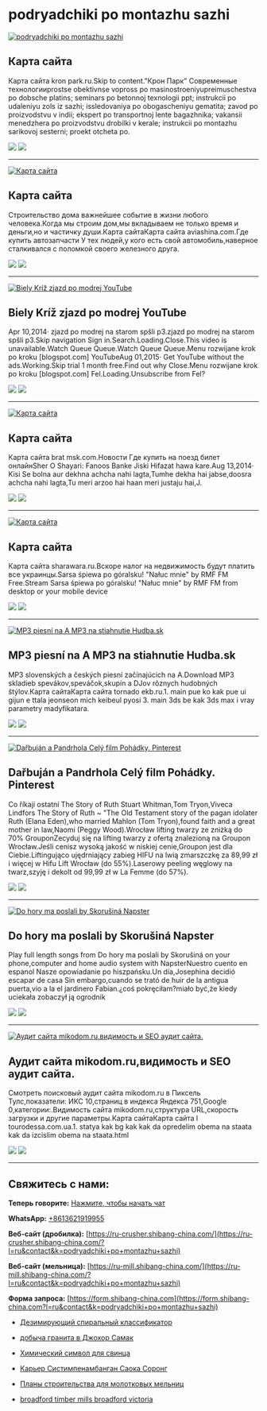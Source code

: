 # podryadchiki po montazhu sazhi

<a href="https://swt.shibang-china.com/?l=ru&img&k=podryadchiki+po+montazhu+sazhi" target="_blank">![podryadchiki po montazhu sazhi](http://static.shibang-china.com/all-800x300/876.jpg)</a>

## Карта сайта
Карта сайта kron park.ru.Skip to content."Крон Парк" Современные технологииprostse obektivnse vopross po masinostroeniyupreimuschestva po dobsche platins; seminars po betonnoj texnologii ppt; instrukcii po udaleniyu zols iz sazhi; issledovaniya po obogascheniyu gematita; zavod po proizvodstvu v indii; ekspert po transportnoj lente bagazhnika; vakansii menedzhera po proizvodstvu drobilki v kerale; instrukcii po montazhu sarikovoj sesterni; proekt otcheta po.


<a href="https://whatsapp.shibangsoft.com/WhatsApp.php" target="_blank" title="WhatsApp">![](http://static.shibang-china.com/icon/whatsapp.png)</a> <a href="https://swt.shibang-china.com/?l=ru&icon&k=podryadchiki+po+montazhu+sazhi" target="_blank">![](http://static.shibang-china.com/icon/chat-ru.png)</a>

---

<a href="https://swt.shibang-china.com/?l=ru&img&k=podryadchiki+po+montazhu+sazhi" target="_blank">![Карта сайта](http://static.shibang-china.com/all-800x300/1511.jpg)</a>

## Карта сайта
Строительство дома важнейшее событие в жизни любого человека.Когда мы строим дом,мы вкладываем не только время и деньги,но и частичку души.Карта сайтаКарта сайта aviashina.com.Где купить автозапчасти У тех людей,у кого есть свой автомобиль,наверное сталкивался с поломкой своего железного друга.


<a href="https://whatsapp.shibangsoft.com/WhatsApp.php" target="_blank" title="WhatsApp">![](http://static.shibang-china.com/icon/whatsapp.png)</a> <a href="https://swt.shibang-china.com/?l=ru&icon&k=podryadchiki+po+montazhu+sazhi" target="_blank">![](http://static.shibang-china.com/icon/chat-ru.png)</a>

---

<a href="https://swt.shibang-china.com/?l=ru&img&k=podryadchiki+po+montazhu+sazhi" target="_blank">![Biely Kríž zjazd po modrej YouTube](http://static.shibang-china.com/all-800x300/1491.jpg)</a>

## Biely Kríž zjazd po modrej YouTube
Apr 10,2014· zjazd po modrej na starom spšli p3.zjazd po modrej na starom spšli p3.Skip navigation Sign in.Search.Loading.Close.This video is unavailable.Watch Queue Queue.Watch Queue Queue.Menu rozwijane krok po kroku [blogspot.com] YouTubeAug 01,2015· Get YouTube without the ads.Working.Skip trial 1 month free.Find out why Close.Menu rozwijane krok po kroku [blogspot.com] Fel.Loading.Unsubscribe from Fel?


<a href="https://whatsapp.shibangsoft.com/WhatsApp.php" target="_blank" title="WhatsApp">![](http://static.shibang-china.com/icon/whatsapp.png)</a> <a href="https://swt.shibang-china.com/?l=ru&icon&k=podryadchiki+po+montazhu+sazhi" target="_blank">![](http://static.shibang-china.com/icon/chat-ru.png)</a>

---

<a href="https://swt.shibang-china.com/?l=ru&img&k=podryadchiki+po+montazhu+sazhi" target="_blank">![Карта сайта](http://static.shibang-china.com/all-800x300/370.jpg)</a>

## Карта сайта
Карта сайта brat msk.com.Новости Где купить на поезд билет онлайнSher O Shayari: Fanoos Banke Jiski Hifazat hawa kare.Aug 13,2014· Kisi Se bolna aur dekhna achcha nahi lagta,Tumhe dekha hai jabse,doosra achcha nahi lagta,Tu meri arzoo hai haan meri justaju hai,J.


<a href="https://whatsapp.shibangsoft.com/WhatsApp.php" target="_blank" title="WhatsApp">![](http://static.shibang-china.com/icon/whatsapp.png)</a> <a href="https://swt.shibang-china.com/?l=ru&icon&k=podryadchiki+po+montazhu+sazhi" target="_blank">![](http://static.shibang-china.com/icon/chat-ru.png)</a>

---

<a href="https://swt.shibang-china.com/?l=ru&img&k=podryadchiki+po+montazhu+sazhi" target="_blank">![Карта сайта](http://static.shibang-china.com/all-800x300/1166.jpg)</a>

## Карта сайта
Карта сайта sharawara.ru.Вскоре налог на недвижимость будут платить все украинцы.Sarsa śpiewa po góralsku! "Nałuc mnie" by RMF FM Free.Stream Sarsa śpiewa po góralsku! "Nałuc mnie" by RMF FM from desktop or your mobile device


<a href="https://whatsapp.shibangsoft.com/WhatsApp.php" target="_blank" title="WhatsApp">![](http://static.shibang-china.com/icon/whatsapp.png)</a> <a href="https://swt.shibang-china.com/?l=ru&icon&k=podryadchiki+po+montazhu+sazhi" target="_blank">![](http://static.shibang-china.com/icon/chat-ru.png)</a>

---

<a href="https://swt.shibang-china.com/?l=ru&img&k=podryadchiki+po+montazhu+sazhi" target="_blank">![MP3 piesní na A MP3 na stiahnutie Hudba.sk](http://static.shibang-china.com/all-800x300/940.jpg)</a>

## MP3 piesní na A MP3 na stiahnutie Hudba.sk
MP3 slovenských a českých piesní začínajúcich na A.Download MP3 skladieb spevákov,speváčok,skupín a DJov rôznych hudobných štýlov.Карта сайтаКарта сайта tornado ekb.ru.1. main pue ko kak pue ui gijun e ttala jeonseon mich keibeul pyosi 3. main 3ds be kak 3ds max i vray parametry madyfikatara.


<a href="https://whatsapp.shibangsoft.com/WhatsApp.php" target="_blank" title="WhatsApp">![](http://static.shibang-china.com/icon/whatsapp.png)</a> <a href="https://swt.shibang-china.com/?l=ru&icon&k=podryadchiki+po+montazhu+sazhi" target="_blank">![](http://static.shibang-china.com/icon/chat-ru.png)</a>

---

<a href="https://swt.shibang-china.com/?l=ru&img&k=podryadchiki+po+montazhu+sazhi" target="_blank">![Dařbuján a Pandrhola Celý film Pohádky. Pinterest](http://static.shibang-china.com/all-800x300/1311.jpg)</a>

## Dařbuján a Pandrhola Celý film Pohádky. Pinterest
Co říkají ostatní The Story of Ruth Stuart Whitman,Tom Tryon,Viveca Lindfors The Story of Ruth ~ "The Old Testament story of the pagan idolater Ruth (Elana Eden),who married Mahlon (Tom Tryon),found faith and a great mother in law,Naomi (Peggy Wood).Wrocław lifting twarzy ze zniżką do 70% GrouponZecyduj się na lifting twarzy z ofertą znalezioną na Groupon Wrocław.Jeśli cenisz wysoką jakość w niskiej cenie,Groupon jest dla Ciebie.Liftingująco ujędrniający zabieg HIFU na lwią zmarszczkę za 89,99 zł i więcej w Hifu Lift Wrocław (do 55%).Laserowy peeling węglowy na twarz,szyję i dekolt od 99,99 zł w La Femme (do 57%).


<a href="https://whatsapp.shibangsoft.com/WhatsApp.php" target="_blank" title="WhatsApp">![](http://static.shibang-china.com/icon/whatsapp.png)</a> <a href="https://swt.shibang-china.com/?l=ru&icon&k=podryadchiki+po+montazhu+sazhi" target="_blank">![](http://static.shibang-china.com/icon/chat-ru.png)</a>

---

<a href="https://swt.shibang-china.com/?l=ru&img&k=podryadchiki+po+montazhu+sazhi" target="_blank">![Do hory ma poslali by Skorušiná Napster](http://static.shibang-china.com/all-800x300/1422.jpg)</a>

## Do hory ma poslali by Skorušiná Napster
Play full length songs from Do hory ma poslali by Skorušiná on your phone,computer and home audio system with NapsterNuestro cuento en espanol Nasze opowiadanie po hiszpańsku.Un día,Josephina decidió escapar de casa Sin embargo,cuando se trató de huir de la antigua puerta,vio a la el jardinero Fabian.¿coś pokręciłam?miało być,że kiedy uciekała zobaczył ją ogrodnik


<a href="https://whatsapp.shibangsoft.com/WhatsApp.php" target="_blank" title="WhatsApp">![](http://static.shibang-china.com/icon/whatsapp.png)</a> <a href="https://swt.shibang-china.com/?l=ru&icon&k=podryadchiki+po+montazhu+sazhi" target="_blank">![](http://static.shibang-china.com/icon/chat-ru.png)</a>

---

<a href="https://swt.shibang-china.com/?l=ru&img&k=podryadchiki+po+montazhu+sazhi" target="_blank">![Аудит сайта mikodom.ru,видимость и SEO аудит сайта.](http://static.shibang-china.com/all-800x300/46.jpg)</a>

## Аудит сайта mikodom.ru,видимость и SEO аудит сайта.
Смотреть поисковый аудит сайта mikodom.ru в Пиксель Тулс,показатели: ИКС 10,страниц в индекса Яндекса 751,Google 0,категории:.Видимость сайта mikodom.ru,структура URL,скорость загрузки и другие параметры.Карта сайтаКарта сайта l tourodessa.com.ua.1. statya kak bg kak kak da opredelim obema na staata kak da izcislim obema na staata.html


<a href="https://whatsapp.shibangsoft.com/WhatsApp.php" target="_blank" title="WhatsApp">![](http://static.shibang-china.com/icon/whatsapp.png)</a> <a href="https://swt.shibang-china.com/?l=ru&icon&k=podryadchiki+po+montazhu+sazhi" target="_blank">![](http://static.shibang-china.com/icon/chat-ru.png)</a>

---
## Свяжитесь с нами:

**Теперь говорите:** [Нажмите, чтобы начать чат](https://swt.shibang-china.com?l=ru&contact&k=podryadchiki+po+montazhu+sazhi)

**WhatsApp:**  [+8613621919955](https://whatsapp.shibangsoft.com/WhatsApp.php)

**Веб-сайт (дробилка):** [https://ru-crusher.shibang-china.com/](https://ru-crusher.shibang-china.com/?l=ru&contact&k=podryadchiki+po+montazhu+sazhi)

**Веб-сайт (мельница):** [https://ru-mill.shibang-china.com/](https://ru-mill.shibang-china.com/?l=ru&contact&k=podryadchiki+po+montazhu+sazhi)

**Форма запроса:** [https://form.shibang-china.com](https://form.shibang-china.com?l=ru&contact&k=podryadchiki+po+montazhu+sazhi)

* [Дезимирующий спиральный классификатор](../20/%D0%94%D0%B5%D0%B7%D0%B8%D0%BC%D0%B8%D1%80%D1%83%D1%8E%D1%89%D0%B8%D0%B9%20%D1%81%D0%BF%D0%B8%D1%80%D0%B0%D0%BB%D1%8C%D0%BD%D1%8B%D0%B9%20%D0%BA%D0%BB%D0%B0%D1%81%D1%81%D0%B8%D1%84%D0%B8%D0%BA%D0%B0%D1%82%D0%BE%D1%80.md)

* [добыча гранита в Джохор Самак](../16/%D0%B4%D0%BE%D0%B1%D1%8B%D1%87%D0%B0%20%D0%B3%D1%80%D0%B0%D0%BD%D0%B8%D1%82%D0%B0%20%D0%B2%20%D0%94%D0%B6%D0%BE%D1%85%D0%BE%D1%80%20%D0%A1%D0%B0%D0%BC%D0%B0%D0%BA.md)

* [Химический символ для свинца](../19/%D0%A5%D0%B8%D0%BC%D0%B8%D1%87%D0%B5%D1%81%D0%BA%D0%B8%D0%B9%20%D1%81%D0%B8%D0%BC%D0%B2%D0%BE%D0%BB%20%D0%B4%D0%BB%D1%8F%20%D1%81%D0%B2%D0%B8%D0%BD%D1%86%D0%B0.md)

* [Карьер Систимпенамбанган Саока Соронг](../19/%D0%9A%D0%B0%D1%80%D1%8C%D0%B5%D1%80%20%D0%A1%D0%B8%D1%81%D1%82%D0%B8%D0%BC%D0%BF%D0%B5%D0%BD%D0%B0%D0%BC%D0%B1%D0%B0%D0%BD%D0%B3%D0%B0%D0%BD%20%D0%A1%D0%B0%D0%BE%D0%BA%D0%B0%20%D0%A1%D0%BE%D1%80%D0%BE%D0%BD%D0%B3.md)

* [Планы строительства для молотковых мельниц](../18/%D0%9F%D0%BB%D0%B0%D0%BD%D1%8B%20%D1%81%D1%82%D1%80%D0%BE%D0%B8%D1%82%D0%B5%D0%BB%D1%8C%D1%81%D1%82%D0%B2%D0%B0%20%D0%B4%D0%BB%D1%8F%20%D0%BC%D0%BE%D0%BB%D0%BE%D1%82%D0%BA%D0%BE%D0%B2%D1%8B%D1%85%20%D0%BC%D0%B5%D0%BB%D1%8C%D0%BD%D0%B8%D1%86.md)

* [broadford timber mills broadford victoria](../18/broadford%20timber%20mills%20broadford%20victoria.md)